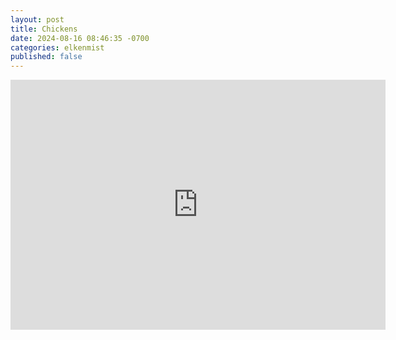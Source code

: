 ```yaml
---
layout: post
title: Chickens
date: 2024-08-16 08:46:35 -0700
categories: elkenmist
published: false
---
```

<iframe
  width="600"
  height="400"
  src="https://www.youtube.com/embed/QhMo4WlBmGM"
  title="Werner Herzog on Chickens"
  frameborder="0"
  allow="accelerometer; autoplay; clipboard-write; encrypted-media; gyroscope; picture-in-picture; web-share"
  referrerpolicy="strict-origin-when-cross-origin"
  allowfullscreen
></iframe>
